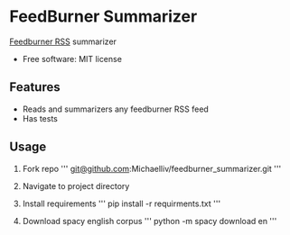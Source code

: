 # FeedBurner Summarizer
[Feedburner RSS](https://feedburner.google.com/) summarizer
* Free software: MIT license

## Features
* Reads and summarizers any feedburner RSS feed
* Has tests

Usage
-----
1) Fork repo
'''
git@github.com:Michaelliv/feedburner_summarizer.git
'''

2) Navigate to project directory

3) Install requirements
'''
pip install -r requirments.txt
'''

4) Download spacy english corpus
'''
python -m spacy download en
'''
